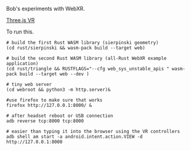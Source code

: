 Bob's experiments with WebXR.

[Three.js VR](https://threejs.org/docs/#manual/en/introduction/How-to-create-VR-content)

To run this.

```
# build the first Rust WASM library (sierpinski geometry)
(cd rust/sierpinski && wasm-pack build --target web)

# build the second Rust WASM library (all-Rust WebXR example application)
(cd rust/triangle && RUSTFLAGS="--cfg web_sys_unstable_apis " wasm-pack build --target web --dev )

# tiny web server
(cd webroot && python3 -m http.server)& 

#use firefox to make sure that works
firefox http://127.0.0.1:8000/ & 

# after headset reboot or USB connection
adb reverse tcp:8000 tcp:8000 

# easier than typing it into the browser using the VR controllers
adb shell am start -a android.intent.action.VIEW -d http://127.0.0.1:8000 
```

